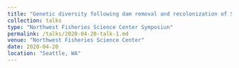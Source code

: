 ```yaml
---
title: "Genetic diversity following dam removal and recolonization of Steelhead in the Elwha River"
collection: talks
type: "Northwest Fisheries Science Center Symposiun"
permalink: /talks/2020-04-20-talk-1.md
venue: "Northwest Fisheries Science Center"
date: 2020-04-20
location: "Seattle, WA"
---
```

